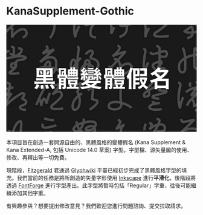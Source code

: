 # KanaSupplement-Gothic

![title](title.svg)

本項目旨在創造一套開源自由的、黑體風格的變體假名 (Kana Supplement & Kana Extended-A, 包括 Unicode 14.0 草案) 字型。字型檔、源矢量圖的使用、修改、再釋出等一切免費。

現階段，[Fitzgerald](http://glyphwiki.org/wiki/User:fitzgerald) 君通過 [Glyphwiki](http://glyphwiki.org/) 平臺已經初步完成了黑體風格字型的填充。我們當前的任務是將所創造的矢量字形使用 [Inkscape](https://gitlab.com/inkscape/inkscape) 進行**平滑化**，後階段將透過 [FontForge](https://github.com/fontforge/fontforge) 進行字型產出。此字型將暫時包括「Regular」字重，往後可能繼續添加其他字重。

有興趣參與？想要提出修改意見？我們歡迎您進行問題諮詢、提交拉取請求。
